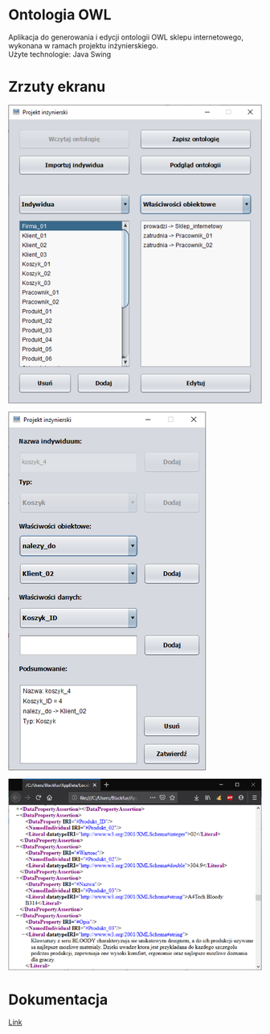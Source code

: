 # Ontologia OWL
Aplikacja do generowania i edycji ontologii OWL sklepu internetowego, wykonana w ramach projektu inżynierskiego.<br/>
Użyte technologie: Java Swing

# Zrzuty ekranu

![Alt text](/screenshots/1.png?raw=true "Optional Title")

![Alt text](/screenshots/2.png?raw=true "Optional Title")

![Alt text](/screenshots/3.png?raw=true "Optional Title")

# Dokumentacja

[Link](/Dokumentacja.pdf)

